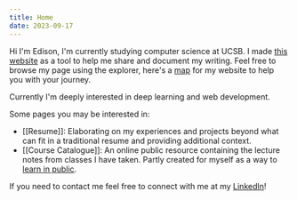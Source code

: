 ```yaml
---
title: Home
date: 2023-09-17
---
```

Hi I'm Edison, I'm currently studying computer science at UCSB. I made [this website](Personal%20Website.md) as a tool to help me share and document my writing. Feel free to browse my page using the explorer, here's a [map](Navigation%20Guide.md) for my website to help you with your journey. 

Currently I'm deeply interested in deep learning and web development.

Some pages you may be interested in:
- [[Resume]]: Elaborating on my experiences and projects beyond what can fit in a traditional resume and providing additional context.
- [[Course Catalogue]]: An online public resource containing the lecture notes from classes I have taken. Partly created for myself as a way to [learn in public](https://www.swyx.io/learn-in-public). 

If you need to contact me feel free to connect with me at my [LinkedIn](https://www.linkedin.com/in/edison--zhang/)!